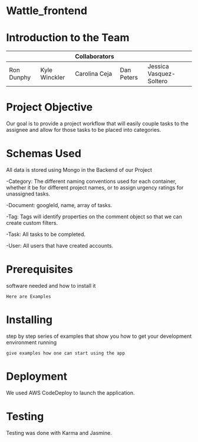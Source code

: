 # Wattle_frontend

# Introduction to the Team

|               |               | Collaborators |            |                         |
|---------------|---------------|---------------|------------|-------------------------|
| Ron Dunphy    | Kyle Winckler | Carolina Ceja | Dan Peters | Jessica Vasquez-Soltero |

# Project Objective

Our goal is to provide a project workflow that will easily couple tasks to the assignee and allow for those tasks to be placed into categories.  

# Schemas Used

All data is stored using Mongo in the Backend of our Project

-Category: The different naming conventions used for each container, whether it be
 for different project names, or to assign urgency ratings for unassigned tasks.

-Document: googleId, name, array of tasks.

-Tag: Tags will identify properties on the comment object so that we can create custom filters.

-Task: All tasks to be completed.

-User: All users that have created accounts.


# Prerequisites

software needed and how to install it
```
Here are Examples
```

# Installing

step by step series of examples that show you how to get your development environment running
```
give examples how one can start using the app
```

# Deployment

We used AWS CodeDeploy to launch the application.

# Testing

Testing was done with Karma and Jasmine.
